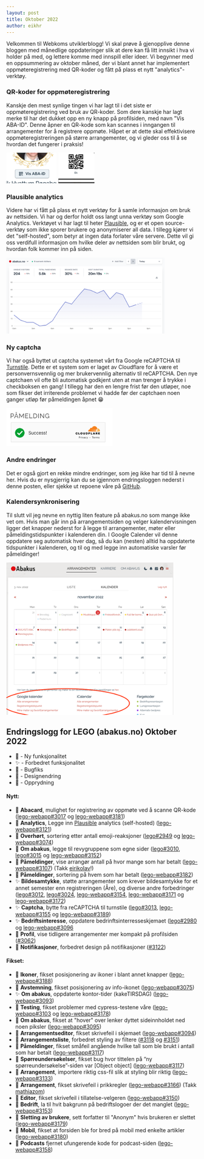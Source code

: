 ```yaml
---
layout: post
title: Oktober 2022
author: eikhr
---
```


Velkommen til Webkoms utviklerblogg! Vi skal prøve å gjenopplive denne bloggen med månedlige oppdateringer slik at dere kan få litt innsikt i hva vi holder på med, og lettere komme med innspill eller ideer. Vi begynner med en oppsummering av oktober måned, der vi blant annet har implementert oppmøteregistrering med QR-koder og fått på plass et nytt "analytics"-verktøy.

### QR-koder for oppmøteregistrering

Kanskje den mest synlige tingen vi har lagt til i det siste er oppmøteregistrering ved bruk av QR-koder. Som dere kanskje har lagt merke til har det dukket opp en ny knapp på profilsiden, med navn "Vis ABA-ID". Denne åpner en QR-kode som kan scannes i inngangen til arrangementer for å registrere oppmøte. Håpet er at dette skal effektivisere oppmøteregistreringen på større arrangementer, og vi gleder oss til å se hvordan det fungerer i praksis!

<img height="80" src="/images/posts/2022-11-02-ABA-ID.png" />
<img height="80" src="/images/posts/2022-11-02-QR.png">

### Plausible analytics

Videre har vi fått på plass et nytt verktøy for å samle informasjon om bruk av nettsiden. Vi har og derfor holdt oss langt unna verktøy som Google Analytics. Verktøyet vi har lagt til heter [Plausible](https://plausible.io/), og er et open source-verktøy som ikke sporer brukere og anonymiserer all data. I tillegg kjører vi det "self-hosted", som betyr at ingen data forlater våre servere. Dette vil gi oss verdifull informasjon om hvilke deler av nettsiden som blir brukt, og hvordan folk kommer inn på siden.

<img height="200" src="/images/posts/2022-11-02-plausible.png" />

### Ny captcha

Vi har også byttet ut captcha systemet vårt fra Google reCAPTCHA til [Turnstile](https://www.cloudflare.com/products/turnstile/). Dette er et system som er laget av Cloudflare for å være et personvernsvennlig og mer brukervennlig alternativ til reCAPTCHA. Den nye captchaen vil ofte bli automatisk godkjent uten at man trenger å trykke i checkboksen en gang! I tillegg har den en lengre frist før den utløper, noe som fikser det irriterende problemet vi hadde før der captchaen noen ganger utløp før påmeldingen åpnet 😁

<img height="100" src="/images/posts/2022-11-02-captcha.png" />

### Andre endringer

Det er også gjort en rekke mindre endringer, som jeg ikke har tid til å nevne her. Hvis du er nysgjerrig kan du se igjennom endringsloggen nederst i denne posten, eller sjekke ut repoene våre på [GitHub](http://github.com/webkom).

### Kalendersynkronisering

Til slutt vil jeg nevne en nyttig liten feature på abakus.no som mange ikke vet om. Hvis man går inn på arrangementsiden og velger kalendervisningen ligger det knapper nederst for å legge til arrangementer, møter eller påmeldingstidspunkter i kalenderen din. I Google Calender vil denne oppdatere seg automatisk hver dag, så du kan (nesten) alltid ha oppdaterte tidspunkter i kalenderen, og til og med legge inn automatiske varsler før påmeldinger!

<img height="400" src="/images/posts/2022-11-02-kalender.png" />

## Endringslogg for LEGO (abakus.no) Oktober 2022

- 🚀 - Ny funksjonalitet
- ✨ - Forbedret funksjonalitet
- 🐛 - Bugfiks
- 🎨 - Designendring
- 🧹 - Opprydning

#### Nytt:

- 🚀 **Abacard**, mulighet for registrering av oppmøte ved å scanne QR-kode ([lego-webapp#3017](https://github.com/webkom/lego-webapp/pull/3017) og [lego-webapp#3181](https://github.com/webkom/lego-webapp/pull/3181))
- 🚀 **Analytics**, Legge inn [Plausible](https://plausible.io/) analytics (self-hosted) ([lego-webapp#3121](https://github.com/webkom/lego-webapp/pull/3121))
- 🚀 **Overhørt**, sortering etter antall emoji-reaksjoner ([lego#2949](https://github.com/webkom/lego/pull/2949) og [lego-webapp#3074](https://github.com/webkom/lego-webapp/pull/3074))
- 🚀 **Om abakus**, legge til revygruppene som egne sider ([lego#3010](https://github.com/webkom/lego/pull/3010), [lego#3015](https://github.com/webkom/lego/pull/3015) og [lego-webapp#3152](https://github.com/webkom/lego-webapp/pull/3152))
- 🚀 **Påmeldinger**, vise arrangør antall på hvor mange som har betalt ([lego-webapp#3107](https://github.com/webkom/lego-webapp/pull/3107)) (Takk [eirikolav](https://github.com/eirikolav)!)
- 🚀 **Påmeldinger**, sortering på hvem som har betalt ([lego-webapp#3182](https://github.com/webkom/lego-webapp/pull/3182))
- ✨ **Bildesamtykke**, støtte arrangementer som krever bildesamtykke for et annet semester enn registreringen (Åre), og diverse andre forbedringer ([lego#3012](https://github.com/webkom/lego/pull/3012), [lego#3024](https://github.com/webkom/lego/pull/3024), [lego-webapp#3154](https://github.com/webkom/lego-webapp/pull/3154), [lego-webapp#3171](https://github.com/webkom/lego-webapp/pull/3171) og [lego-webapp#3172](https://github.com/webkom/lego-webapp/pull/3172))
- ✨ **Captcha**, bytte fra reCAPTCHA til turnstile ([lego#3013](https://github.com/webkom/lego/pull/3013), [lego-webapp#3155](https://github.com/webkom/lego-webapp/pull/3155) og [lego-webapp#3189](https://github.com/webkom/lego-webapp/pull/3189))
- ✨ **Bedriftsinteresse**, oppdatere bedrinftsinterresseskjemaet ([lego#2980](https://github.com/webkom/lego/pull/2980) og [lego-webapp#3096](https://github.com/webkom/lego-webapp/pull/3096)
- 🎨 **Profil**, vise tidligere arrangementer mer kompakt på profilsiden ([#3062](https://github.com/webkom/lego-webapp/pull/3062))
- 🎨 **Notifikasjoner**, forbedret design på notifikasjoner ([#3122](https://github.com/webkom/lego-webapp/pull/3122))

#### Fikset:

- 🐛 **Ikoner**, fikset posisjonering av ikoner i blant annet knapper ([lego-webapp#3188](https://github.com/webkom/lego-webapp/pull/3188))
- 🐛 **Avstemning**, fikset posisjonering av info-ikonet ([lego-webapp#3075](https://github.com/webkom/lego-webapp/pull/3075))
- ✨ **Om abakus**, oppdaterte kontor-tider (kakeTIRSDAG) ([lego-webapp#3093](https://github.com/webkom/lego-webapp/pull/3093))
- 🐛 **Testing**, fikset problemer med cypress-testene våre ([lego-webapp#3103](https://github.com/webkom/lego-webapp/pull/3103) og [lego-webapp#3178](https://github.com/webkom/lego-webapp/pull/3178))
- 🐛 **Om abakus**, fikset at "hover" over lenker dyttet sideinnholdet ned noen piksler ([lego-webapp#3095](https://github.com/webkom/lego-webapp/pull/3095))
- 🐛 **Arrangementseditor**, fikset skrivefeil i skjemaet ([lego-webapp#3094](https://github.com/webkom/lego-webapp/pull/3094))
- 🎨 **Arrangementsliste**, forbedret styling av filtere ([#3118](https://github.com/webkom/lego-webapp/pull/3118) og [#3151](https://github.com/webkom/lego-webapp/pull/3151))
- 🐛 **Påmeldinger**, fikset småfeil angående hvilke tall som ble brukt i antall som har betalt ([lego-webapp#3117](https://github.com/webkom/lego-webapp/pull/3117))
- 🐛 **Spørreundersøkelser**, fikset bug hvor tittelen på “ny spørreundersøkelse”-siden var [Object object] ([lego-webapp#3117](https://github.com/webkom/lego-webapp/pull/3117))
- 🐛 **Arrangement**, importere riktig css-fil slik at styling blir riktig ([lego-webapp#3133](https://github.com/webkom/lego-webapp/pull/3133))
- 🐛 **Arrangement**, fikset skrivefeil i prikkregler ([lego-webapp#3166](https://github.com/webkom/lego-webapp/pull/3166)) (Takk [mathiazom](https://github.com/mathiazom))
- 🐛 **Editor**, fikset skrivefeil i tillatelse-velgeren ([lego-webapp#3150](https://github.com/webkom/lego-webapp/pull/3150))
- 🐛 **Bedrift**, la til hvit bakgrunn på bedriftslogoer der det manglet ([lego-webapp#3153](https://github.com/webkom/lego-webapp/pull/3153))
- 🐛 **Sletting av brukere**, sett forfatter til "Anonym" hvis brukeren er slettet ([lego-webapp#3179](https://github.com/webkom/lego-webapp/pull/3179))
- 🐛 **Mobil**, fikset at forsiden ble for bred på mobil med enkelte artikler ([lego-webapp#3180](https://github.com/webkom/lego-webapp/pull/3180))
- 🧹 **Podcasts** fjernet ufungerende kode for podcast-siden ([lego-webapp#3158](https://github.com/webkom/lego-webapp/pull/3158))
